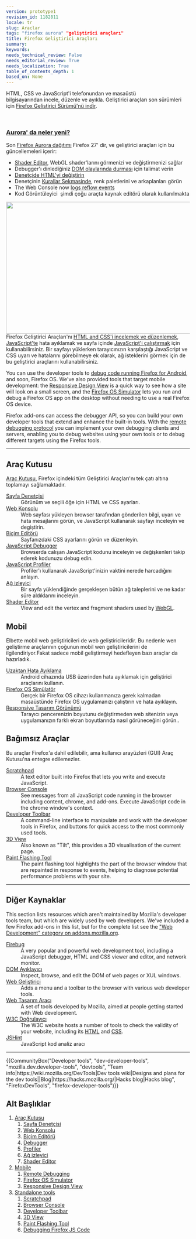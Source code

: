 ```yaml
---
version: prototype1
revision_id: 1182811
locale: tr
slug: Araclar
tags: "firefox aurora" "geliştirici araçları"
title: Firefox Geliştirici Araçları
summary: 
keywords: 
needs_technical_review: False
needs_editorial_review: True
needs_localization: True
table_of_contents_depth: 1
based_on: None
---
```

<div class="summary">HTML, CSS ve JavaScript'i telefonundan ve masaüstü bilgisayarından&nbsp;incele, düzenle ve ayıkla. Geliştirici araçları son sürümleri için <a href="https://www.mozilla.org/en-US/firefox/developer/">Firefox Gelistirici Sürümü'nü indir</a>.
<p>&nbsp;</p>
</div>

<div class="column-container zone-callout">
<h3 id="Aurora'_da_neler_yeni"><a href="https://hacks.mozilla.org/2013/11/firefox-developer-tools-episode-27-edit-as-html-codemirror-more/" title="Aurora Hacks post">Aurora' da neler yeni?</a></h3>
Son <a href="http://www.mozilla.org/en-US/firefox/aurora/" title="http://www.mozilla.org/en-US/firefox/aurora/">Firefox Aurora dağıtımı</a> Firefox 27' dir, ve geliştirici araçları için bu güncellemeleri içerir:

<ul>
 <li><a href="/en-US/docs/Tools/Shader_Editor">Shader Editor</a>, WebGL shader'larını görmenizi ve değiştirmenizi sağlar</li>
 <li>Debugger'ı dinlediğiniz <a href="/en-US/docs/Tools/Debugger#Break_on_a_DOM_event">DOM olaylarında durması</a> için talimat verin</li>
 <li><a href="/en-US/docs/Tools/Page_Inspector#Editing_HTML">Denetçide HTML'yi&nbsp;değiştirin</a></li>
 <li>Denetçinin <a href="/en-US/docs/Tools/Page_Inspector#Rules_view">Kurallar Sekmasinde</a>,&nbsp;renk paletlerini ve arkaplanları görün</li>
 <li>The Web Console now <a href="/en-US/docs/Tools/Web_Console#Reflow_events">logs reflow events</a></li>
 <li>Kod Görüntüleyici &nbsp;şimdi&nbsp;çoğu araçta kaynak editörü olarak kullanılmakta</li>
</ul>
</div>

<div class="column-container">
<p><img alt="" src="https://mdn.mozillademos.org/files/6111/debugger-800.png" style="display:block; height:360px; margin-left:auto; margin-right:auto; width:800px" /><span class="seoSummary">Firefox Geliştirici Araçları'nı <a href="/en-US/docs/Tools/Page_Inspector" title="/en-US/docs/Tools/Page_Inspector">HTML and CSS'i incelemek ve düzenlemek</a>, <a href="/en-US/docs/Tools/Debugger" title="/en-US/docs/Tools/Debugger">JavaScript'te</a> hata ayıklamak ve sayfa içinde <a href="/en-US/docs/Tools/Web_Console#The_command_line_interpreter" title="/en-US/docs/Tools/Web_Console#The_command_line_interpreter">JavaScript'i çalıştırmak</a> için kullanabilirsiniz. Bir sayfayı yüklerken tarayıcınızın karşılaştığı JavaScript ve CSS uyarı ve hatalarını görebilmeye ek olarak, ağ isteklerini görmek için de bu geliştirici araçlarını kullanabilirsiniz.&nbsp;</span></p>

<p>You can use the developer tools to <a href="/en-US/docs/Tools/Remote_Debugging" title="/en-US/docs/Tools/Remote_Debugging">debug code running Firefox for Android</a>, and soon, Firefox OS. We've also provided tools that target mobile development: the <a href="/en-US/docs/Tools/Responsive_Design_View" title="/en-US/docs/Tools/Responsive_Design_View">Responsive Design View</a> is a quick way to see how a site will look on a small screen, and the <a href="/en-US/docs/Tools/Firefox_OS_Simulator" title="/en-US/docs/https://developer.mozilla.org/en-US/docs/Tools/Firefox_OS_Simulator">Firefox OS Simulator</a> lets you run and debug a Firefox OS app on the desktop without needing to use a real Firefox OS device.</p>

<p>Firefox add-ons can access the debugger API, so you can build your own developer tools that extend and enhance the built-in tools. With the <a href="https://wiki.mozilla.org/Remote_Debugging_Protocol" title="https://wiki.mozilla.org/Remote_Debugging_Protocol">remote debugging protocol</a> you can implement your own debugging clients and servers, enabling you to debug websites using your own tools or to debug different targets using the Firefox tools.</p>
</div>

<hr />
<div class="column-container">
<div class="column-third">
<h2 id="Tools" name="Tools">Araç Kutusu</h2>

<p><a href="/en-US/docs/Tools/Toolbox" title="/en-US/docs/Tools/Toolbox">Araç Kutusu</a>,&nbsp;Firefox içindeki tüm Geliştirici Araçları'nı tek çatı altına toplamayı sağlamaktadır.</p>

<dl>
 <dt><a href="/en-US/docs/Tools/Page_Inspector" title="Tools/Page_Inspector">Sayfa Denetçisi</a></dt>
 <dd>Görünüm ve seçili öğe için HTML ve CSS ayarları.</dd>
 <dt><a href="/en-US/docs/Tools/Web_Console" title="Tools/Web_Console">Web Konsolu </a></dt>
 <dd>Web sayfası yükleyen browser tarafından gönderilen bilgi, uyarı ve hata mesajlarını görün, ve JavaScript kullanarak sayfayı inceleyin ve degiştirin.</dd>
 <dt><a href="/en-US/docs/Tools/Style_Editor" title="Tools/Style_Editor">Biçim Editörü</a></dt>
 <dd>Sayfanızdaki CSS ayarlarını görün ve düzenleyin.</dd>
 <dt><a href="/en-US/docs/Tools/Debugger" title="Tools/Debugger">JavaScript Debugger</a></dt>
 <dd>Browserda calışan JavaScript kodunu inceleyin ve değişkenleri takip ederek kodunuzu debug edin.</dd>
 <dt><a href="/en-US/docs/Tools/Profiler" title="Tools/Profiler">JavaScript Profiler</a></dt>
 <dd>Profiler'ı kullanarak JavaScript'inizin vaktini nerede harcadığını anlayın.</dd>
 <dt><a href="/en-US/docs/Tools/Network_Monitor" title="Tools/Network_Monitor">Ağ izleyici</a></dt>
 <dd>Bir sayfa yüklendiğinde gerçekleşen bütün ağ taleplerini ve ne kadar süre aldıklarını inceleyin.</dd>
 <dt><a href="/en-US/docs/Tools/Shader_Editor">Shader Editor</a></dt>
 <dd>View and edit the vertex and fragment shaders used by <a href="https://developer.mozilla.org/en-US/docs/Web/WebGL">WebGL</a>.</dd>
</dl>
</div>

<div class="column-third">
<h2 id="Mobil">Mobil</h2>

<p>Elbette mobil web geliştiricileri de web geliştiricileridir. Bu nedenle wen geliştirme araçlarının çoğunun mobil wen geliştiricilerini de ilgilendiriyor.Fakat sadece mobil geliştirmeyi hedefleyen bazı araçlar da hazırladık.</p>

<dl>
 <dt><a href="/en-US/docs/Tools/Remote_Debugging" title="Tools/Remote_Debugging">Uzaktan Hata Ayıklama</a></dt>
 <dd>Android cihazında USB üzerinden hata ayıklamak için geliştirici araçlarını kullanın.</dd>
 <dt><a href="/en-US/docs/Tools/Firefox_OS_Simulator" title="Tools/Firefox_OS_Simulator">Firefox OS Simülatör</a></dt>
 <dd>Gerçek bir Firefox OS cihazı kullanmanıza gerek kalmadan masaüstünde Firefox OS uygulamanızı çalıştırın ve hata ayıklayın.</dd>
 <dt><a href="/en-us/docs/Tools/Responsive_Design_View" title="/en-us/docs/Tools/Responsive_Design_View">Responsive Tasarım Görünümü</a></dt>
 <dd>Tarayıcı pencerenizin boyutunu değiştirmeden web sitenizin veya uygulamanızın farklı ekran boyutlarında nasıl görüneceğini görün..</dd>
</dl>
</div>

<div class="column-third">
<h2 id="Bağımsız_Araçlar">Bağımsız Araçlar</h2>

<p>Bu araçlar Firefox'a dahil edilebilir, ama kullanıcı arayüzleri (GUI) Araç Kutusu'na entegre edilemezler.</p>

<dl>
 <dt><a href="/en-US/docs/Tools/Scratchpad" title="Tools/Scratchpad">Scratchpad</a></dt>
 <dd>A text editor built into Firefox that lets you write and execute JavaScript.</dd>
 <dt><a href="/en-us/docs/Tools/Browser_Console" title="/en-us/docs/Tools/Responsive_Design_View">Browser Console</a></dt>
 <dd>See messages from all JavaScript code running in the browser including content, chrome, and add-ons. Execute JavaScript code in the chrome window's context.</dd>
 <dt><a href="https://developer.mozilla.org/en-US/docs/Tools/GCLI" title="en/Tools/GCLI">Developer Toolbar</a></dt>
 <dd>A command-line interface to manipulate and work with the developer tools in Firefox, and buttons for quick access to the most commonly used tools.</dd>
 <dt><a href="/en-US/docs/Tools/3D_View" title="Tools/3D_View">3D View</a></dt>
 <dd>Also known as "Tilt", this provides a 3D visualisation of the current page.</dd>
 <dt><a href="/en-US/docs/Tools/Paint_Flashing_Tool" title="Tools/Paint_Flashing_Tool">Paint Flashing Tool</a></dt>
 <dd>The paint flashing tool highlights the part of the browser window that are repainted in response to events, helping to diagnose potential performance problems with your site.</dd>
</dl>
</div>
</div>

<hr />
<h2 id="Diğer_Kaynaklar">Diğer Kaynaklar</h2>

<p>This section lists resources which aren't maintained by Mozilla's developer tools team, but which are widely used by web developers. We've included a few Firefox add-ons in this list, but for the complete list see the <a href="https://addons.mozilla.org/en-US/firefox/extensions/web-development/" title="https://addons.mozilla.org/en-US/firefox/extensions/web-development/">"Web Development" category on addons.mozilla.org</a>.</p>

<dl>
 <dt><a href="https://www.getfirebug.com/" title="Firebug">Firebug</a></dt>
 <dd>A very popular and powerful web development tool, including a JavaScript debugger, HTML and CSS viewer and editor, and network monitor.</dd>
 <dt><a href="https://developer.mozilla.org/en-US/docs/DOM_Inspector" title="DOM_Inspector">DOM Ayıklayıcı</a></dt>
 <dd>Inspect, browse, and edit the DOM of web pages or XUL windows.</dd>
 <dt><a href="https://addons.mozilla.org/en-US/firefox/addon/web-developer/" title="Web-Developer">Web Geliştirici</a></dt>
 <dd>Adds a menu and a toolbar to the browser with various web developer tools.</dd>
 <dt><a href="https://webmaker.org/en-US/tools/" title="https://webmaker.org/en-US/tools/">Web Tasarım&nbsp;Aracı</a></dt>
 <dd>A set of tools developed by Mozilla, aimed at people getting started with Web development.</dd>
 <dt><a href="http://www.w3.org/Status.html" title="W3C">W3C Doğrulayıcı</a></dt>
 <dd>The W3C website hosts a number of tools to check the validity of your website, including its <a href="http://validator.w3.org/" title="http://validator.w3.org/">HTML</a> and <a href="http://jigsaw.w3.org/css-validator/" title="http://jigsaw.w3.org/css-validator/">CSS</a>.</dd>
 <dt><a href="http://www.jshint.com/" title="JSHint">JSHint</a></dt>
 <dd>JavaScript kod analiz aracı</dd>
</dl>

<hr />
<p>{{CommunityBox("Developer tools", "dev-developer-tools", "mozilla.dev.developer-tools", "devtools", "Team info|https://wiki.mozilla.org/DevTools|Dev tools wiki|Designs and plans for the dev tools||Blog|https://hacks.mozilla.org/|Hacks blog|Hacks blog", "FirefoxDevTools", "firefox-developer-tools")}}</p>

<h2 id="Alt_Başlıklar">Alt Başlıklar</h2>

<ol>
 <li><a href="/en-US/docs/Tools/Toolbox">Araç Kutusu</a>

  <ol>
   <li><a href="/en-US/docs/Tools/Page_Inspector" title="Tools/Page_Inspector">Sayfa Denetçisi</a></li>
   <li><a href="/en-US/docs/Tools/Web_Console" title="Web Console">Web Konsolu</a></li>
   <li><a href="/en-US/docs/Tools/Style_Editor" title="Style Editor">Biçim Editörü</a></li>
   <li><a href="/en-US/docs/Tools/Debugger" title="Debugger">Debugger</a></li>
   <li><a href="/en-US/docs/Tools/Profiler" title="Profiler">Profiler</a></li>
   <li><a href="/en-US/docs/Tools/Network_Monitor" title="Network Monitor">Ağ izleyici</a></li>
   <li><a href="/en-US/docs/Tools/Shader_Editor">Shader Editor</a></li>
  </ol>
 </li>
 <li><a href="#">Mobile</a>
  <ol>
   <li><a href="/en-US/docs/Tools/Remote_Debugging" title="Remote Debugging">Remote Debugging</a></li>
   <li><a href="/en-US/docs/Tools/Firefox_OS_Simulator" title="Firefox OS Simulator">Firefox OS Simulator</a></li>
   <li><a href="/en-US/docs/Tools/Responsive_Design_View" title="Responsive Design View">Responsive Design View</a></li>
  </ol>
 </li>
 <li><a href="#">Standalone tools</a>
  <ol>
   <li><a href="/en-US/docs/Tools/Scratchpad" title="Scratchpad">Scratchpad</a></li>
   <li><a href="/en-US/docs/Tools/Browser_Console" title="Browser Console">Browser Console</a></li>
   <li><a href="/en-US/docs/Tools/GCLI" title="GCLI">Developer Toolbar</a></li>
   <li><a href="/en-US/docs/Tools/3D_View" title="3D View">3D View</a></li>
   <li><a href="/en-US/docs/Tools/Paint_Flashing_Tool" title="Paint Flashing Tool">Paint Flashing Tool</a></li>
   <li><a href="/en-US/docs/Tools/Debugging_Firefox_JS_Code" title="Debugging Firefox JS code">Debugging Firefox JS Code</a></li>
  </ol>
 </li>
</ol>

<p>&nbsp;</p>

<p>&nbsp;</p>

